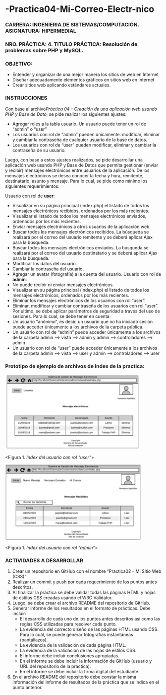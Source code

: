 # -Practica04-Mi-Correo-Electr-nico
### **CARRERA:** INGENIERIA DE SISTEMAS/COMPUTACIÓN. **ASIGNATURA:** HIPERMEDIAL
### **NRO. PRÁCTICA:** 4. **TITULO PRÁCTICA:** Resolución de problemas sobre PHP y MySQL.
### **OBJETIVO**:
   * Entender y organizar de una mejor manera los sitios de web en Internet 
   * Diseñar adecuadamente elementos gráficos en sitios web en Internet
   * Crear sitios web aplicando estándares actuales. 
  ### INSTRUCCIONES
  Con base al archivo*Práctica 04 – Creación de una aplicación web usando PHP y Base de Dato*, se pide realizar los siguientes ajustes: 
   * Agregar roles a la tabla usuario. Un usuario puede tener un rol de “admin” o “user” 
   * Los usuarios con rol de “admin” pueden únicamente: modificar, eliminar y cambiar la contraseña de cualquier usuario de la base de datos.
   * Los usuarios con rol de “user” pueden modificar, eliminar y cambiar la contraseña de su usuario. 
 
Luego, con base a estos ajustes realizados, se pide desarrollar una aplicación web usando PHP y Base de Datos que permita gestionar 
(enviar y recibir) mensajes electrónicos entre usuarios de la aplicación. De los mensajes electrónicos se desea conocer la fecha y 
hora, remitente, destinatario, asunto y mensaje. Para lo cual, se pide como mínimo los siguientes requerimientos:

Usuario con rol de **user**:
  * Visualizar en su página principal (index.php) el listado de todos los mensajes electrónicos   recibidos, ordenados por los más recientes.
  * Visualizar el listado de todos los mensajes electrónicos enviados, ordenados por los más recientes.
  * Enviar mensajes electrónicos a otros usuarios de la aplicación web.
  * Buscar todos los mensajes electrónicos recibidos. La búsqueda se realizará por el correo del usuario remitente y se deberá aplicar Ajax para la búsqueda.
  * Buscar todos los mensajes electrónicos enviados. La búsqueda se realizará por el correo del usuario destinatario y se deberá aplicar Ajax para la búsqueda. 
  * Modificar los datos del usuario. 
  * Cambiar la contraseña del usuario. 
  * Agregar un avatar (fotografía) a la cuenta del usuario. 
Usuario con rol de **admin**: 
  * No puede recibir ni enviar mensajes electrónicos. 
  * Visualizar en su página principal (index.php) el listado de todos los mensajes electrónicos, ordenados por los más recientes. 
  * Eliminar los mensajes electrónicos de los usuarios con rol “user”.
   * Eliminar, modificar y cambiar contraseña de los usuarios con rol “user”. 
Por ultimo, se debe aplicar  parámetros de seguridad a través del uso de sesiones. Para lo cual, se debe tener en cuenta: 
   * Un usuario “anónimo”, es decir, un usuario que no ha iniciado sesión puede acceder únicamente a los archivos de la carpeta pública. 
   * Un usuario con rol de “admin” puede acceder únicamente a los archivos de la carpeta admin --> vista --> admin y admin --> controladores --> admin 
   * Un usuario con rol de “user” puede acceder únicamente a los archivos de la carpeta admin --> vista --> user y admin --> controladores --> user 
 ### Prototipo de ejemplo de archivos de index de la practica:
 
 ![alt text](https://github.com/aReinoso007/-Practica04-Mi-Correo-Electr-nico/blob/master/imagenes/fig2%20(1).png)
 
 
 <Figura 1.  *Index del usuario con rol "user"*>
 
 ![alt text](https://github.com/aReinoso007/-Practica04-Mi-Correo-Electr-nico/blob/master/imagenes/fig2%20(2).png)
 
  <Figura 1.  *Index del usuario con rol "admin"*>


###  ACTIVIDADES A DESARROLLAR
 1. Crear un repositorio en GitHub con el nombre “Practica02 – Mi Sitio Web (CSS)” 
 2. Realizar un commit y push por cada requerimiento de los puntos antes descritos. 
 3. Al finalizar la práctica se debe validar todas las páginas HTML y hojas de estilos CSS creadas usando el W3C Validator. 
 4. Luego, se debe crear el archivo README del repositorio de GitHub. 
 5. Generar informe de los resultados en el formato de prácticas. Debe incluir:
     * El desarrollo de cada uno de los puntos antes descritos así como las reglas CSS utilizadas para resolver cada punto.
     * La evidencia del correcto diseño de las páginas HTML usando CSS. Para lo cuál, se puede generar fotografías instantáneas     (pantallazos).  
     * La evidencia de la validación de cada página HTML. 
     * La evidencia de la validación de las hojas de estilos CSS. 
     * El informe debe incluir conclusiones apropiadas.  
     * En el informe se debe incluir la información de GitHub (usuario y URL del repositorio de la práctica). 
     * En el informe se debe incluir la firma digital del estudiante. 
 6. En el archivo README del repositorio debe constar la misma información del informe de resultados de la práctica que se indica en el punto anterior. 
